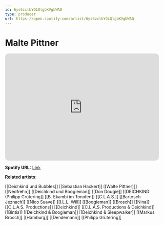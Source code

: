 ```yaml
---
id: 6ys6zclbYQLQlgbKVgbWAQ
type: producer
url: https://open.spotify.com/artist/6ys6zclbYQLQlgbKVgbWAQ
---
```

# Malte Pittner

<iframe style="border-radius:12px" src="https://open.spotify.com/embed/artist/6ys6zclbYQLQlgbKVgbWAQ" width="100%" height="352" frameBorder="0" allowfullscreen="" allow="autoplay; clipboard-write; encrypted-media; fullscreen; picture-in-picture" loading="lazy"></iframe>

**Spotify URL:** [Link](https://open.spotify.com/artist/6ys6zclbYQLQlgbKVgbWAQ)

**Related artists:**

[[Deichkind und Bubbles]]
[[Sebastian Hackert]]
[[Walte Pittner)]]
[[Neofrehn]]
[[Deichkind und Boogieman]]
[[Don Dougie]]
[[DEICHKIND (Philipp Grütering]]
[[B. Ekambi im Tonofen]]
[[C.L.A.S.]]
[[Bartosch Jeznach]]
[[Nico Suave]]
[[I.L.L. Will]]
[[Boogieman]]
[[Brosch]]
[[Nina]]
[[C.L.A.S. Productions]]
[[Deichkind]]
[[C.L.A.S. Productions & Deichkind]]
[[Bintia]]
[[Deichkind & Boogieman]]
[[Deichkind & Sleepwalker]]
[[Markus Brosch]]
[[Hamburg]]
[[Dendemann]]
[[Philipp Grütering]]
